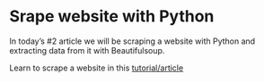 # Srape website with Python
In today’s #2 article we will be scraping a website with Python and extracting data from it with Beautifulsoup.

Learn to scrape a website in this [tutorial/article](https://blog.webmatrices.com/scraping-a-website-using-python)
